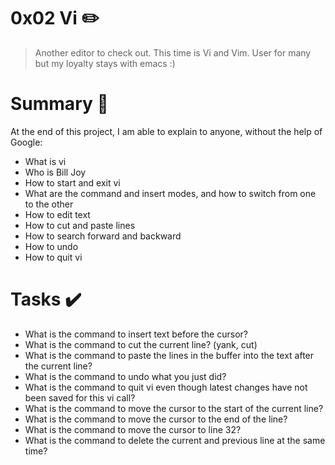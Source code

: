 # 0x02 Vi :pencil2:


> Another editor to check out.
> This time is Vi and Vim. User for many but my loyalty stays with emacs :)

# Summary :bookmark_tabs:

  At the end of this project, I am able to explain to anyone, without the help of Google:
  
* What is vi
* Who is Bill Joy
* How to start and exit vi
* What are the command and insert modes, and how to switch from one to the other
* How to edit text
* How to cut and paste lines
* How to search forward and backward
* How to undo
* How to quit vi

# Tasks :heavy_check_mark:

* What is the command to insert text before the cursor?
* What is the command to cut the current line? (yank, cut)
* What is the command to paste the lines in the buffer into the text after the current line?
* What is the command to undo what you just did?
* What is the command to quit vi even though latest changes have not been saved for this vi call?
* What is the command to move the cursor to the start of the current line?
* What is the command to move the cursor to the end of the line?
* What is the command to move the cursor to line 32?
* What is the command to delete the current and previous line at the same time?

